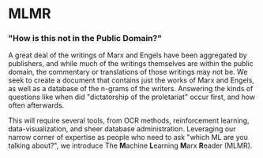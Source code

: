 # MLMR
### "How is this not in the Public Domain?"

A great deal of the writings of Marx and Engels have been aggregated by publishers, and while much of the writings themselves are within the public domain, the commentary or translations of those writings may not be. We seek to create a document that contains just the works of Marx and Engels, as well as a database of the n-grams of the writers. Answering the kinds of questions like when did "dictatorship of the proletariat" occur first, and how often afterwards. 

This will require several tools, from OCR methods, reinforcement learning, data-visualization, and sheer database administration. Leveraging our narrow corner of expertise as people who need to ask "which ML are you talking about?", we introduce The **M**achine **L**earning **M**arx **R**eader (MLMR).
